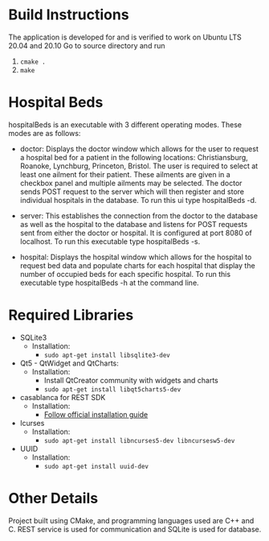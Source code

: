 # Build Instructions
The application is developed for and is verified to work on Ubuntu LTS 20.04 and 20.10
Go to source directory and run
  1. `cmake .`
  2. `make`

# Hospital Beds

hospitalBeds is an executable with 3 different operating modes. These modes are as follows:

  - doctor: Displays the doctor window which allows for the user to request a hospital bed for a patient in the
            following locations: Christiansburg, Roanoke, Lynchburg, Princeton, Bristol. The user is required to 
            select at least one ailment for their patient. These ailments are given in a checkbox panel and multiple
            ailments may be selected. The doctor sends POST request to the server which will then register and store
            individual hospitals in the database. To run this ui type hospitalBeds -d. 
            
  - server: This establishes the connection from the doctor to the database as well as the hospital to the database
            and listens for POST requests sent from either the doctor or hospital. It is configured at port 8080 of \
            localhost. To run this executable type hospitalBeds -s.
   
 - hospital: Displays the hospital window which allows for the hospital to request bed data and populate charts for 
             each hospital that display the number of occupied beds for each specific hospital. To run this 
             executable type hospitalBeds -h at the command line. 
             
# Required Libraries
  
  - SQLite3 
     - Installation: 
       - `sudo apt-get install libsqlite3-dev`
  - Qt5 - QtWidget and QtCharts: 
    - Installation: 
      - Install QtCreator community with widgets and charts
      - `sudo apt-get install libqt5charts5-dev`
  - casablanca for REST SDK 
    - Installation: 
      - [Follow official installation guide](https://github.com/Microsoft/cpprestsdk/wiki/How-to-build-for-Linux)
  - lcurses
    - Installation: 
      - `sudo apt-get install libncurses5-dev libncursesw5-dev`
  - UUID
    - Installation:
      - `sudo apt-get install uuid-dev`
    
# Other Details
  
  Project built using CMake, and programming languages used are C++ and C. REST service is used for communication and 
  SQLite is used for database.
